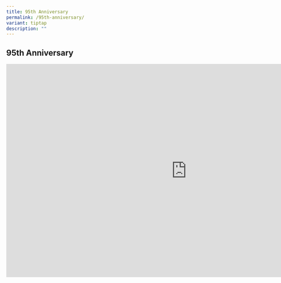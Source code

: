 ```yaml
---
title: 95th Anniversary
permalink: /95th-anniversary/
variant: tiptap
description: ""
---
```

<h2>95th Anniversary</h2>
<div class="iframe-wrapper">
<iframe height="569" width="960" allowfullscreen="true" frameborder="0" src="https://docs.google.com/presentation/d/e/2PACX-1vRvktCsX8oZ8CCurSAJiZkJrtqbXjRBFik1msI8WjGZ90y3E5NYbae2CIBaTvFgooP2C-E7TNjFGHHu/pubembed?start=true&amp;loop=true&amp;delayms=5000"></iframe>
</div>
<p></p>